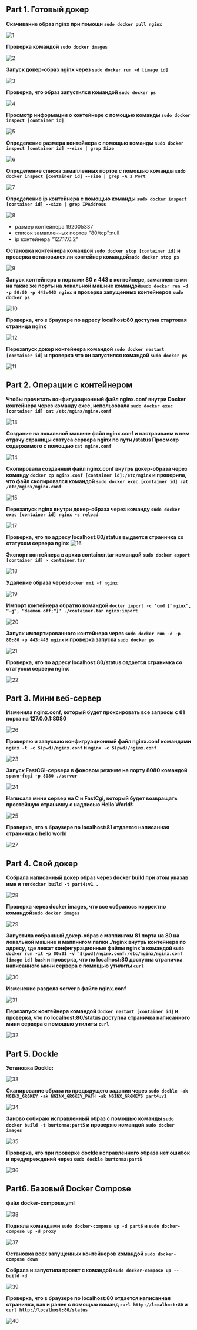 ## Part 1. Готовый докер

**Скачивание образ nginx при помощи `sudo docker pull nginx`**

![1](screen/p1%201.jpeg)

**Проверка командой `sudo docker images`**

![2](screen/p1%202.jpeg)

**Запуск докер-образ nginx через `sudo docker run -d [image id]`**

![3](screen/p1%203.jpeg)

**Проверка, что образ запустился командой `sudo docker ps`**

![4](screen/p1%204.jpeg)

**Просмотр информации о контейнере с помощью команды `sudo docker inspect [container id]`**

![5](screen/p1%205.jpeg)

**Определение размера контейнера с помощью команды `sudo docker inspect [container id] --size | grep Size`**

![6](screen/p1%2055.jpeg)

**Определение списка замапленных портов с помощью команды `sudo docker inspect [container id] --size | grep -A 1 Port`**

![7](screen/p1size.jpeg)

**Определение ip контейнера с помощью команды `sudo docker inspect [container id] --size | grep IPAddress`**

![8](screen/p1addr.jpeg)

+ размер контейнера 192005337
+ список замапленных портов "80/tcp":null
+ ip контейнера "127.17.0.2"

**Остановка контейнера командой `sudo docker stop [container id]` и проверка остановился ли контейнер командой`sudo docker stop ps`**

![9](screen/p16.jpeg)

**Запуск контейнера с портами 80 и 443 в контейнере, замапленными на такие же порты на локальной машине командой`sudo docker run -d -p 80:80 -p 443:443 nginx` и проверка запущенных контейнеров `sudo docker ps`**

![10](screen/p17.jpeg)

**Проверка, что в браузере по адресу localhost:80 доступна стартовая страница nginx**

![12](screen/p19.jpeg)


**Перезапуск докер контейнера командой `sudo docker restart [container id]` и проверка что он запустился  командой `sudo docker ps`**

![11](screen/p18.jpeg)

## Part 2. Операции с контейнером

**Чтобы прочитать конфигурационный файл nginx.conf внутри Docker контейнера через команду exec, использовала `sudo docker exec [container id] cat /etc/nginx/nginx.conf`**

![13](screen/p2%201.jpeg)

**Создание на локальной машине файл nginx.conf и настраиваем в нем отдачу страницы статуса сервера nginx по пути /status
Просмотр содержимого с помощью `cat nginx.conf`**

![14](screen/p2%202.jpeg)

**Скопировала созданный файл nginx.conf внутрь докер-образа через команду `docker cp nginx.conf [container id]:/etc/nginx` и проверила,  что файл скопировался командой `sudo docker exec [container id] cat /etc/nginx/nginx.conf`**

![15](screen/p2%203.jpeg)

**Перезапуск nginx внутри докер-образа через команду `sudo docker exec [container id] nginx -s reload`**


![17](screen/p2%205.jpeg)

**Проверка, что по адресу localhost:80/status выдается страничка со статусом сервера nginx**
![16](screen/p2%204.jpeg)

**Экспорт контейнера в архив container.tar командой `sudo docker export [container id] > container.tar`**

![18](screen/part2%201.jpeg)

**Удаление образа через`docker rmi -f nginx`**

![19](screen/part2%202.jpeg)

**Импорт контейнера обратно командой `docker import -c 'cmd ["nginx", "-g", "daemon off;"]' ./container.tar nginx:import`**

![20](screen/part2%203.jpeg)

**Запуск импортированного контейнера через `sudo docker run -d -p 80:80 -p 443:443 nginx` и  проверка запуска `sudo docker ps`**

![21](screen/part2%204.jpeg)

**Проверка, что по адресу localhost:80/status отдается страничка со статусом сервера nginx**

![22](screen/part2%205.jpeg)

## Part 3. Мини веб-сервер


**Изменила nginx.conf, который будет проксировать все запросы с 81 порта на 127.0.0.1:8080**

![26](screen/part3%204.jpeg)

**Проверяю и запускаю конфигруационный файл nginx.conf командами `nginx -t -c $(pwd)/nginx.conf` и `nginx -c $(pwd)/nginx.conf`**

![23](screen/p3%201.jpeg)

**Запуск FastCGI-сервера в фоновом режиме на порту 8080 командой `spawn-fcgi -p 8080 ./server`**

![24](screen/p3%202.jpeg)


**Написала мини сервер на C и FastCgi, который будет возвращать простейшую страничку с надписью Hello World!:**

![25](screen/p3%203.jpeg)


**Проверка, что в браузере по localhost:81 отдается написанная страничка с hello world**

![27](screen/p3%204.jpeg)

## Part 4. Свой докер
**Собрала написанный докер образ через docker build при этом указав имя и тег`docker build -t part4:v1 .`**

![28](screen/p4%201.jpeg)

**Проверка через docker images, что все собралось корректно командой`sudo docker images`**

![29](screen/p4%202.jpeg)

**Запустила собранный докер-образ с маппингом 81 порта на 80 на локальной машине и маппингом папки ./nginx внутрь контейнера по адресу, где лежат конфигурационные файлы nginx'а командой `sudo docker run -it -p 80:81 -v "$(pwd)/nginx.conf:/etc/nginx/nginx.conf [image id] bash`  и  проверка, что по localhost:80 доступна страничка написанного мини сервера с помощью утилиты `curl`**

![30](screen/p4%203.jpeg)

**Изменение раздела server в файле nginx.conf**

![31](screen/p4%205.jpeg)

**Перезапуск контейнера командой `docker restart [container id]` и проверка, что по localhost:80/status доступна страничка написанного мини сервера с помощью утилиты `curl`**

![32](screen/p4%204.jpeg)


## Part 5. Dockle


**Установка Dockle:**

![33](screen/p5%201.jpeg)

**Сканирование образа из предыдущего задания через `sudo dockle -ak NGINX_GRGKEY -ak NGINX_GRGKEY_PATH -ak NGINX_GRGKEYS part4:v1`**

![34](screen/p5%202.jpeg)

**Заново собираю исправленный образ  с помощью команды `sudo docker build -t burtonma:part5` и проверяю командой `sudo docker images`**

![35](screen/p5%203.jpeg)

**Проверка, что при проверке dockle исправленного образа нет ошибок и предупреждений через `sudo dockle burtonma:part5`**

![36](screen/p5%204.jpeg)

## Part6. Базовый Docker Compose

**файл docker-compose.yml**

![38](screen/p6%202.jpeg)

**Подняла командами `sudo docker-compose up -d part6` и `sudo docker-compose up -d proxy`**

![37](screen/p6%201.jpeg)


**Остановка всех запущенных контейнеров командой `sudo docker-compose down`**

**Собрала и запустила проект с командой `sudo docker-compose up --build -d`**

![39](screen/p6%203.jpeg)

**Проверка, что в браузере по localhost:80 отдается написанная страничка, как и ранее с помощью команд `curl http://localhost:80` и `curl http://localhost:80/status`**

![40](screen/p6%204.jpeg)
